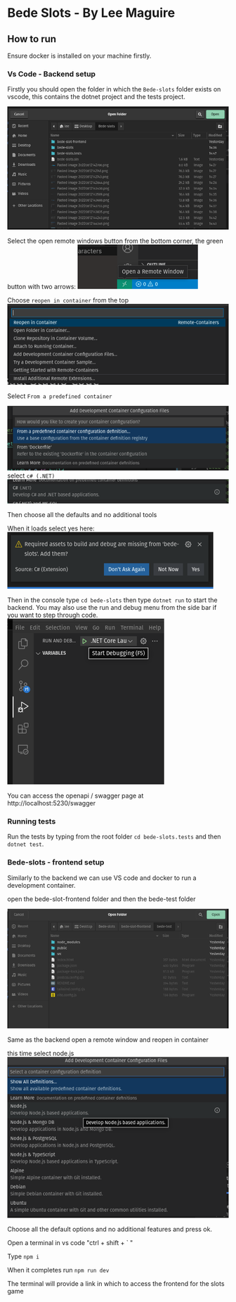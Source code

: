 # Bede Slots - By Lee Maguire

## How to run 

Ensure docker is installed on your machine firstly.

### Vs Code - Backend setup 

Firstly you should open the folder in which the `Bede-slots` folder exists on vscode, this contains the dotnet project and the tests project. 

![Pasted image 20220812145214.png](/static/Pasted%20image%2020220812145214.png)

Select the open remote windows button from the bottom corner, the green button with two arrows:
![Pasted image 20220812142700.png](/static/Pasted%20image%2020220812142700.png)

Choose `reopen in container` from the top
![Pasted image 20220812142844.png](/static/Pasted%20image%2020220812142844.png)

Select `From a predefined container`

![Pasted image 20220812143430.png](/static/Pasted%20image%2020220812143430.png)
select `c# (.NET)`
![Pasted image 20220812143509.png](/static/Pasted%20image%2020220812143509.png)

Then choose all the defaults and no additional tools

When it loads select yes here:
![Pasted image 20220812143600.png](/static/Pasted%20image%2020220812143600.png)

Then in the console type `cd bede-slots` then type  `dotnet run` to start the backend. You may also use the run and debug menu from the side bar if you want to step through code.
![Pasted image 20220812143755.png](/static/Pasted%20image%2020220812143755.png)

You can access the openapi / swagger page at http://localhost:5230/swagger

### Running tests
Run the tests by typing from the root folder `cd bede-slots.tests` and then `dotnet test`.


### Bede-slots - frontend setup

Similarly to the backend we can use VS code and docker to run a development container.


open the bede-slot-frontend folder and then the bede-test folder

![Pasted image 20220812144240.png](/static/Pasted%20image%2020220812144240.png)

Same as the backend open a remote window and reopen in container

this time select node.js
![Pasted image 20220812144349.png](/static/Pasted%20image%2020220812144349.png)

Choose all the default options and no additional features and press ok.

Open a terminal in vs code "ctrl + shift + ` "

Type `npm i`

When it completes run `npm run dev`

The terminal will provide a link in which to access the frontend for the slots game
